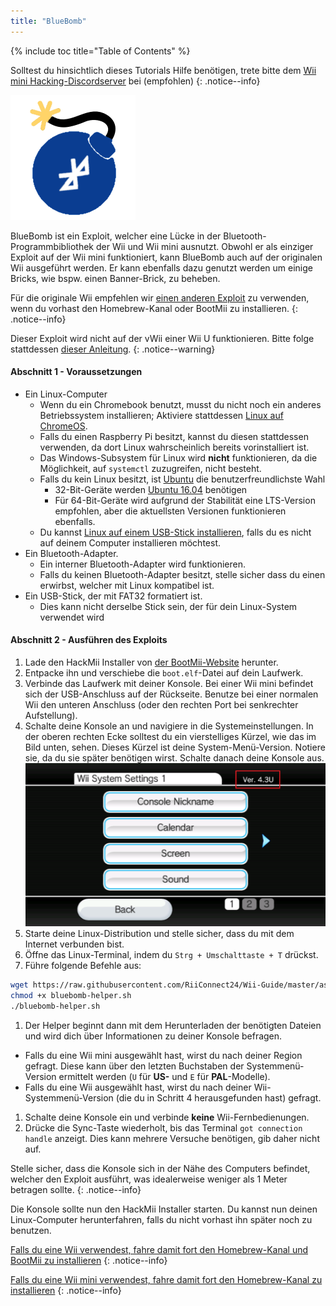 ```yaml
---
title: "BlueBomb"
---
```


{% include toc title="Table of Contents" %}

Solltest du hinsichtlich dieses Tutorials Hilfe benötigen, trete bitte dem [Wii mini Hacking-Discordserver](https://discord.gg/6ryxnkS) bei (empfohlen)
{: .notice--info}

![BlueBomb](/images/bluebomb.png)

BlueBomb ist ein Exploit, welcher eine Lücke in der Bluetooth-Programmbibliothek der Wii und Wii mini ausnutzt. Obwohl er als einziger Exploit auf der Wii mini funktioniert, kann BlueBomb auch auf der originalen Wii ausgeführt werden. Er kann ebenfalls dazu genutzt werden um einige Bricks, wie bspw. einen Banner-Brick, zu beheben.

Für die originale Wii empfehlen wir [einen anderen Exploit](/get-started) zu verwenden, wenn du vorhast den Homebrew-Kanal oder BootMii zu installieren.
{: .notice--info}

Dieser Exploit wird nicht auf der vWii einer Wii U funktionieren. Bitte folge stattdessen [dieser Anleitung](https://wiiuguide.xyz/#/vwii/vwii-modding).
{: .notice--warning}

#### Abschnitt 1 - Voraussetzungen
- Ein Linux-Computer
  - Wenn du ein Chromebook benutzt, musst du nicht noch ein anderes Betriebssystem installieren; Aktiviere stattdessen [Linux auf ChromeOS](https://support.google.com/chromebook/answer/9145439?hl=de).
  - Falls du einen Raspberry Pi besitzt, kannst du diesen stattdessen verwenden, da dort Linux wahrscheinlich bereits vorinstalliert ist.
  - Das Windows-Subsystem für Linux wird **nicht** funktionieren, da die Möglichkeit, auf `systemctl` zuzugreifen, nicht besteht.
  - Falls du kein Linux besitzt, ist [Ubuntu](https://ubuntu.com/download/desktop) die benutzerfreundlichste Wahl
    - 32-Bit-Geräte werden [Ubuntu 16.04](http://releases.ubuntu.com/16.04/) benötigen
    - Für 64-Bit-Geräte wird aufgrund der Stabilität eine LTS-Version empfohlen, aber die aktuellsten Versionen funktionieren ebenfalls.
  - Du kannst [Linux auf einem USB-Stick installieren](https://ubuntu.com/tutorials/tutorial-create-a-usb-stick-on-windows#1-overview), falls du es nicht auf deinem Computer installieren möchtest.
- Ein Bluetooth-Adapter.
  - Ein interner Bluetooth-Adapter wird funktionieren.
  - Falls du keinen Bluetooth-Adapter besitzt, stelle sicher dass du einen erwirbst, welcher mit Linux kompatibel ist.
- Ein USB-Stick, der mit FAT32 formatiert ist.
  - Dies kann nicht derselbe Stick sein, der für dein Linux-System verwendet wird

#### Abschnitt 2 - Ausführen des Exploits
1. Lade den HackMii Installer von [der BootMii-Website](https://bootmii.org/download/) herunter.
1. Entpacke ihn und verschiebe die `boot.elf`-Datei auf dein Laufwerk.
1. Verbinde das Laufwerk mit deiner Konsole. Bei einer Wii mini befindet sich der USB-Anschluss auf der Rückseite. Benutze bei einer normalen Wii den unteren Anschluss (oder den rechten Port bei senkrechter Aufstellung).
1. Schalte deine Konsole an und navigiere in die Systemeinstellungen. In der oberen rechten Ecke solltest du ein vierstelliges Kürzel, wie das im Bild unten, sehen. Dieses Kürzel ist deine System-Menü-Version. Notiere sie, da du sie später benötigen wirst. Schalte danach deine Konsole aus. ![SystemMenuVersion](/images/Wii/SystemMenuVersion.png)
1. Starte deine Linux-Distribution und stelle sicher, dass du mit dem Internet verbunden bist.
1. Öffne das Linux-Terminal, indem du `Strg + Umschalttaste + T` drückst.
1. Führe folgende Befehle aus:
```bash
wget https://raw.githubusercontent.com/RiiConnect24/Wii-Guide/master/assets/files/bluebomb-helper.sh
chmod +x bluebomb-helper.sh
./bluebomb-helper.sh
```
1. Der Helper beginnt dann mit dem Herunterladen der benötigten Dateien und wird dich über Informationen zu deiner Konsole befragen.
  - Falls du eine Wii mini ausgewählt hast, wirst du nach deiner Region gefragt. Diese kann über den letzten Buchstaben der Systemmenü-Version ermittelt werden (`U` für **US-** und `E` für **PAL**-Modelle).
  - Falls du eine Wii ausgewählt hast, wirst du nach deiner Wii-Systemmenü-Version (die du in Schritt 4 herausgefunden hast) gefragt.
1. Schalte deine Konsole ein und verbinde **keine** Wii-Fernbedienungen.
1. Drücke die Sync-Taste wiederholt, bis das Terminal `got connection handle` anzeigt. Dies kann mehrere Versuche benötigen, gib daher nicht auf.

Stelle sicher, dass die Konsole sich in der Nähe des Computers befindet, welcher den Exploit ausführt, was idealerweise weniger als 1 Meter betragen sollte.
{: .notice--info}

Die Konsole sollte nun den HackMii Installer starten. Du kannst nun deinen Linux-Computer herunterfahren, falls du nicht vorhast ihn später noch zu benutzen.

[Falls du eine Wii verwendest, fahre damit fort den Homebrew-Kanal und BootMii zu installieren](hbc)
{: .notice--info}

[Falls du eine Wii mini verwendest, fahre damit fort den Homebrew-Kanal zu installieren](hbc-mini)
{: .notice--info}
